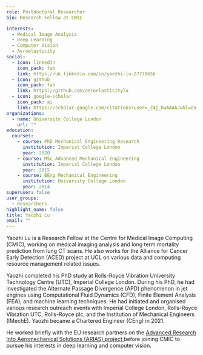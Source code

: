 ```yaml
---
role: Postdoctoral Researcher
bio: Research Fellow at CMIC

interests:
  - Medical Image Analysis
  - Deep Learning
  - Computer Vision
  - Aeroelasticity
social:
  - icon: linkedin
    icon_pack: fab
    link: https://uk.linkedin.com/in/yaozhi-lu-27778b5b
  - icon: github
    icon_pack: fab
    link: https://github.com/aeroelasticitylu
  - icon: google-scholar
    icon_pack: ai
    link: https://scholar.google.com/citations?user=_Z4j_hwAAAAJ&hl=en
organizations:
  - name: University College London
    url: ""
education:
  courses:
    - course: PhD Mechanical Engineering Research
      institution: Imperial College London
      year: 2020
    - course: MSc Advanced Mechanical Engineering
      institution: Imperial College London
      year: 2015
    - course: BEng Mechanical Engineering
      institution: University College London
      year: 2014
superuser: false
user_groups:
  - Researchers
highlight_name: false
title: Yaozhi Lu
email: ""
---
```


Yaozhi Lu is a Research Fellow at the Centre for Medical Image Computing (CMIC), working on medical imaging analysis and long term mortality prediction from lung CT scans. He also works for the Alliance for Cancer Early Detection (ACED) project at UCL on various data and computing resource management related issues.

Yaozhi completed his PhD study at Rolls-Royce Vibration University Technology Centre (UTC), Imperial College London. During his PhD, he had investigated the Alternate Passage Divergence (APD) phenomenon in jet engines using Computational Fluid Dynamics (CFD), Finite Element Analysis (FEA), and machine learning techniques. He had initiated and organised various research outreach events with Imperial College London, Rolls-Royce Vibration UTC, Rolls-Royce plc, and the Institution of Mechanical Engineers (IMechE). Yaozhi became a Chartered Engineer (CEng) in 2021.

He worked briefly with the EU research partners on the <a href="https://www.arias-project.eu/" target="_blank" rel="noopener"> Advanced Research Into Aeromechanical Solutions (ARIAS) project </a> before joining CMIC to pursue his interests in deep learning and computer vision.
